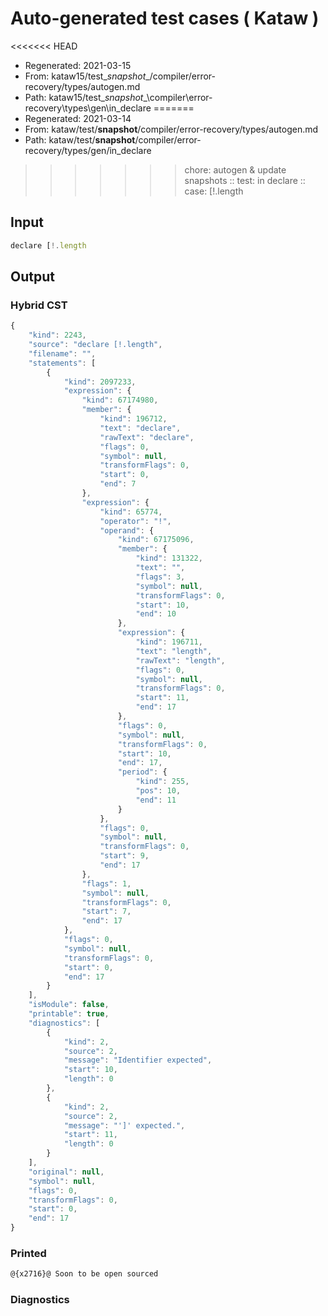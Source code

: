 # Auto-generated test cases ( Kataw )
<<<<<<< HEAD
- Regenerated: 2021-03-15
- From: kataw15/test\__snapshot__/compiler/error-recovery/types/autogen.md
- Path: kataw15/test\__snapshot__\compiler\error-recovery\types\gen\in_declare
=======
- Regenerated: 2021-03-14
- From: kataw/test/__snapshot__/compiler/error-recovery/types/autogen.md
- Path: kataw/test/__snapshot__/compiler/error-recovery/types/gen/in_declare
>>>>>>> chore: autogen & update snapshots
> :: test: in declare
> :: case: [!.length
## Input

`````js
declare [!.length
`````

## Output

### Hybrid CST

```javascript
{
    "kind": 2243,
    "source": "declare [!.length",
    "filename": "",
    "statements": [
        {
            "kind": 2097233,
            "expression": {
                "kind": 67174980,
                "member": {
                    "kind": 196712,
                    "text": "declare",
                    "rawText": "declare",
                    "flags": 0,
                    "symbol": null,
                    "transformFlags": 0,
                    "start": 0,
                    "end": 7
                },
                "expression": {
                    "kind": 65774,
                    "operator": "!",
                    "operand": {
                        "kind": 67175096,
                        "member": {
                            "kind": 131322,
                            "text": "",
                            "flags": 3,
                            "symbol": null,
                            "transformFlags": 0,
                            "start": 10,
                            "end": 10
                        },
                        "expression": {
                            "kind": 196711,
                            "text": "length",
                            "rawText": "length",
                            "flags": 0,
                            "symbol": null,
                            "transformFlags": 0,
                            "start": 11,
                            "end": 17
                        },
                        "flags": 0,
                        "symbol": null,
                        "transformFlags": 0,
                        "start": 10,
                        "end": 17,
                        "period": {
                            "kind": 255,
                            "pos": 10,
                            "end": 11
                        }
                    },
                    "flags": 0,
                    "symbol": null,
                    "transformFlags": 0,
                    "start": 9,
                    "end": 17
                },
                "flags": 1,
                "symbol": null,
                "transformFlags": 0,
                "start": 7,
                "end": 17
            },
            "flags": 0,
            "symbol": null,
            "transformFlags": 0,
            "start": 0,
            "end": 17
        }
    ],
    "isModule": false,
    "printable": true,
    "diagnostics": [
        {
            "kind": 2,
            "source": 2,
            "message": "Identifier expected",
            "start": 10,
            "length": 0
        },
        {
            "kind": 2,
            "source": 2,
            "message": "']' expected.",
            "start": 11,
            "length": 0
        }
    ],
    "original": null,
    "symbol": null,
    "flags": 0,
    "transformFlags": 0,
    "start": 0,
    "end": 17
}
```

### Printed

```javascript
@{x2716}@ Soon to be open sourced
```

### Diagnostics

```javascript

```

